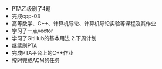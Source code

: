  - PTA乙级刷了4题
 - 完成cpp-03
 - 高等数学、C++、计算机导论、计算机导论实验等课程及其作业
 - 学习了一点vector
 - 学习了GitHub的基本用法
2.下周计划
 - 继续刷PTA
 - 完成PTA平台上的C++作业
 - 按时完成ACM的任务
